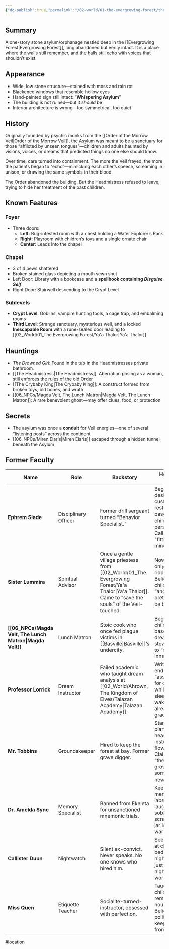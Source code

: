 ```yaml
---
{"dg-publish":true,"permalink":"/02-world/01-the-evergrowing-forest/the-whispering-asylum/"}
---
```


## Summary

A one-story stone asylum/orphanage nestled deep in the [[Evergrowing Forest\|Evergrowing Forest]], long abandoned but eerily intact. It is a place where the walls still remember, and the halls still echo with voices that shouldn’t exist.


## Appearance

- Wide, low stone structure—stained with moss and rain rot
- Blackened windows that resemble hollow eyes
- Hand-painted sign still intact: “**Whispering Asylum**”
- The building is not ruined—but it _should_ be
- Interior architecture is wrong—too symmetrical, too quiet

## History

Originally founded by psychic monks from the [[Order of the Morrow Veil\|Order of the Morrow Veil]], the Asylum was meant to be a sanctuary for those “afflicted by unseen tongues”—children and adults haunted by visions, voices, or dreams that predicted things no one else should know.

Over time, care turned into containment. The more the Veil frayed, the more the patients began to “echo”—mimicking each other’s speech, screaming in unison, or drawing the same symbols in their blood.

The Order abandoned the building. But the Headmistress refused to leave, trying to hide her treatment of the past children.

## Known Features

### Foyer

- Three doors:
    - **Left**: Bug-infested room with a chest holding a Water Explorer’s Pack
    - **Right**: Playroom with children’s toys and a single ornate chair
    - **Center**: Leads into the chapel

### Chapel

- 3 of 4 pews shattered
- Broken stained glass depicting a mouth sewn shut
- Left Door: Library with a bookcase and a **spellbook containing _Disguise Self_**
- Right Door: Stairwell descending to the Crypt Level

### Sublevels

- **Crypt Level**: Goblins, vampire hunting tools, a cage trap, and embalming rooms
- **Third Level**: Strange sanctuary, mysterious well, and a locked **Inescapable Room** with a rune-sealed door leading to [[02_World/01_The Evergrowing Forest/Ya'a Thalor\|Ya'a Thalor]]

## Hauntings

- _The Drowned Girl_: Found in the tub in the Headmistresses private bathroom.
- [[The Headmistress\|The Headmistress]]: Aberration posing as a woman, still enforces the rules of the old Order
- [[The Crybaby King\|The Crybaby King]]: A construct formed from broken toys, old bones, and wrath
- [[06_NPCs/Magda Velt, The Lunch Matron\|Magda Velt, The Lunch Matron]]: A rare benevolent ghost—may offer clues, food, or protection

## Secrets

- The asylum was once a **conduit** for Veil energies—one of several “listening posts” across the continent
- [[06_NPCs/Miren Elaris\|Miren Elaris]] escaped through a hidden tunnel beneath the Asylum

## Former Faculty

| **Name**                                         | **Role**             | **Backstory**                                                                                       | **How They Broke**                                                                                |
| ------------------------------------------------ | -------------------- | --------------------------------------------------------------------------------------------------- | ------------------------------------------------------------------------------------------------- |
| **Ephrem Slade**                                 | Disciplinary Officer | Former drill sergeant turned “Behavior Specialist.”                                                 | Began designing custom restraints based on the child’s personality. Called it "fitting the mind." |
| **Sister Lummira**                               | Spiritual Advisor    | Once a gentle village priestess from [[02_World/01_The Evergrowing Forest/Ya'a Thalor\|Ya'a Thalor]]. Came to “save the souls” of the Veil-touched. | Now speaks only in riddles. Believes some children are “angels pretending to be broken.”          |
| **[[06_NPCs/Magda Velt, The Lunch Matron\|Magda Velt]]** | Lunch Matron         | Stoic cook who once fed plague victims in [[Basville\|Basville]]’s undercity.                                 | Began feeding children based on dreams. Her stews are said to “mute the inner voice.”             |
| **Professor Lorrick**                            | Dream Instructor     | Failed academic who taught dream analysis at [[02_World/Ahrown, The Kingdom of Elves/Talazan Academy\|Talazan Academy]].                                   | Writes endless “assignments” for children while they sleep—many wake up already graded.           |
| **Mr. Tobbins**                                  | Groundskeeper        | Hired to keep the forest at bay. Former grave digger.                                               | Started planting headstones instead of flowers. Claims “they’re growing into something new.”      |
| **Dr. Amelda Syne**                              | Memory Specialist    | Banned from Ekeleta for unsanctioned mnemonic trials.                                               | Keeps memory jars labeled by laughter, sobbing, or screams. One jar is always warm.               |
| **Callister Duun**                               | Nightwatch           | Silent ex-convict. Never speaks. No one knows who hired him.                                        | Seen standing at children’s bedsides at night, always just before the nightmares worsen.          |
| **Miss Quen**                                    | Etiquette Teacher    | Socialite-turned-instructor, obsessed with perfection.                                              | Taught children to remain still for hours. Believes politeness keeps the Veil from tearing.       |
#location